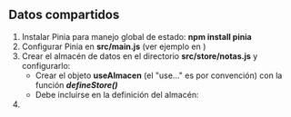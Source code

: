 ## Datos compartidos

1. Instalar Pinia para manejo global de estado: **npm install pinia**
2. Configurar Pinia en **src/main.js** (ver ejemplo en )
3. Crear el almacén de datos en el directorio **src/store/notas.js** y configurarlo:
   - Crear el objeto **useAlmacen** (el "use..." es por convención) con la función **_defineStore()_**
   - Debe incluirse en la definición del almacén:
4.
